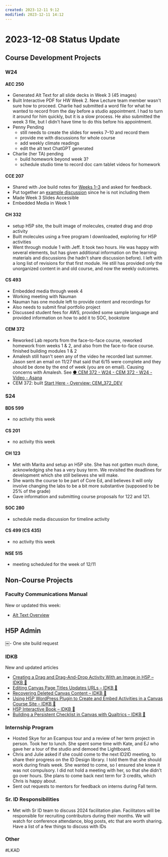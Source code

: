```yaml
---
created: 2023-12-11 9:12
modified: 2023-12-11 14:12
---
```


# 2023-12-08 Status Update

## Course Development Projects

### W24

#### AEC 250

* Generated Alt Text for all slide decks in Week 3 (45 images)
* Built Interactive PDF for HW Week 2. New Lecture team member wasn't sure how to proceed. Charlie had submitted a word file for what he wanted to record from the day before a studio appointment. I had to turn it around for him quickly, but it is a slow process. He also submitted the week 3 file, but I didn't have time to do this before his appointment.
* Penny Pending
	* still needs to create the slides for weeks 7–10 and record them
	* provide me with discussions for whole course
	* add weekly climate readings
	* edit the alt text ChatGPT generated
* Charlie (her TA) pending
	* build homework beyond week 3?
	* schedule studio time to record doc cam tablet videos for homework

#### CCE 207

* Shared with Joe build notes for [Weeks 1–3](https://canvas.oregonstate.edu/courses/1953776/modules) and asked for feedback.
* Put together an [example discussion](https://canvas.oregonstate.edu/courses/1953776/discussion_topics/10350280?module_item_id=23791198) since he is not including them
* Made Week 3 Slides Accessible
* Embedded Media in Week 1

#### CH 332

* setup H5P site, the built image of molecules, created drag and drop activity
* Built molecules using a free program I downloaded, exploring for H5P activities
* Went through module 1 with Jeff. It took two hours. He was happy with several elements, but has given additional information on the learning materials and discussions (he hadn't share discussion before). I left with a long list of revisions for that first module. He still has provided only the unorganized content in and old course, and now the weekly outcomes.

#### CS 493

* Embedded media through week 4
* Working meeting with Nauman
* Nauman has one module left to provide content and recordings for
* Also needs to submit final portfolio project
* Discussed student fees for AWS, provided some sample language and provided information on how to add it to SOC, bookstore

#### CEM 372

* Reworked Lab reports from the face-to-face course, reworked homework from weeks 1 & 2, and also from the face-to-face course. finished building modules 1 & 2
* Amalesh still hasn't seen any of the video he recorded last summer. Jason sent an email on 11/27 that said that 6/15 were complete and they should be done by the end of week (you are on email). Causing concerns with Amalesh. See [● CEM 372 - W24 - CEM 372 - W24 - Video - Asana](https://app.asana.com/0/1204895037910577/1205005600473281)
* CEM 372: built [Start Here - Overview: CEM_372_DEV](https://canvas.oregonstate.edu/courses/1954050/pages/start-here-overview)

### S24

#### BDS 599

* no activity this week

#### CS 201

* no activity this week

#### CH 123

* Met with Marita and setup an H5P site. She has not gotten much done, acknowledging she has a very busy term. We revisited the deadlines for development which she still believes she will make.
* She wants the course to be part of Core Ed, and believes it will only involve changing the labs to be a bit more substantive (supposed to be 25% of the grade)
* Gave information and submitting course proposals for 122 and 121.

#### SOC 280

* schedule media discussion for timeline activity

#### CS 499 (CS 435)

* no activity this week

#### NSE 515

* meeting scheduled for the week of 12/11

## Non-Course Projects

### Faculty Communications Manual

New or updated this week:

- [Alt Text Overview](https://github.com/mundorfd/faculty-comms/blob/332aa0bacdf5fd51f7caaf16e870bd2549dddc6a/Alt%20Text%20Overview.md)
## H5P Admin

￼- One site build request

### IDKB

New and updated articles

* [Creating a Drag and Drag-And-Drop Activity With an Image in H5P – IDKB 🦫](https://idkb.oregonstate.education/knowledge-base/creating-a-drag-and-drag-and-drop-activity-with-an-image-in-h5p/)
* [Editing Canvas Page Titles Updates URLs – IDKB 🦫](https://idkb.oregonstate.education/knowledge-base/editing-canvas-page-titles-updates-urls/?jwt=eyJ0eXAiOiJKV1QiLCJhbGciOiJIUzI1NiJ9.eyJpc3MiOiJvc3VlY2FtcHVzIiwic3ViIjoiTVRRNU56azNOak0yT0RndU1BPT0iLCJvbmlkIjoibXVuZG9yZmQiLCJmdWxsbmFtZSI6IkRlYm9yYWggTXVuZG9yZmYiLCJhdWQiOiJTYW1wbGUgQXBwbGljYXRpb24iLCJleHAiOjE3MDIzNDM5ODAsImlhdCI6MTcwMjMyMTc4MCwicm9sZSI6IiJ9.pIbYdi-QBqBTg1O6yBHCrrFf7x-UFB2hEmV4BmYlYT8)
* [Recovering Deleted Canvas Content – IDKB 🦫](https://idkb.oregonstate.education/knowledge-base/recovering-deleted-canvas-content/)
* [Using H5P WordPress Plugin to Create and Embed Activities in a Canvas Course Site – IDKB 🦫](https://idkb.oregonstate.education/knowledge-base/using-h5p-wordpress-plugin-to-create-and-embed-activities-in-a-canvas-course-site/)
* [H5P Interactive Book – IDKB 🦫](https://idkb.oregonstate.education/knowledge-base/h5p-interactive-books/)
* [Building a Persistent Checklist in Canvas with Qualtrics – IDKB 🦫](https://idkb.oregonstate.education/knowledge-base/building-a-persistent-checklist-in-canvas-with-qualtrics/)

### Internship Program

* Hosted Skye for an Ecampus tour and a review of her term project in person. Took her to lunch. She spent some time with Kate, and EJ who gave her a tour of the studio and demoed the Lightboard.
* Chris and Julie asked if she could come to the next ID2ID meeting, to share their progress on the ID Design library. I told them that she should work during finals week. She wanted to come, so I ensured she knew it was not compulsory. I did not hold a meeting with her, so that she didn't go over hours. She plans to come back next term for 3 credits, which Chris is happy about.
* Sent out requests to mentors for feedback on interns during Fall term.

### Sr. ID Responsibilities

* Met with Sr ID team to discuss 2024 facilitation plan. Facilitators will be responsible for recruiting contributors during their months. We will watch for conference attendance, blog posts, etc that are worth sharing. Have a list of a few things to discuss with IDs

### Other

#LKAD
